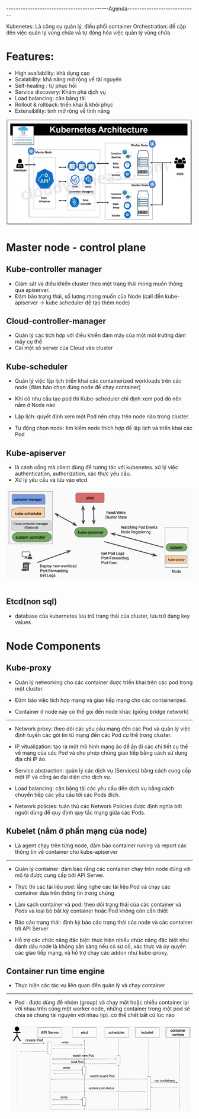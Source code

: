 -------------------------------------------Agenda-----------------------------

Kubenetes: Là công cụ quản lý, điều phối container
Orchestration: đề cập đến việc quản lý vùng chứa và tự động hóa việc quản lý vùng chứa.

# Features:

- High availability: khả dụng cao
- Scalability: khả năng mở rộng về tài nguyên
- Self-healing : tự phục hồi
- Service discovery: Khám phá dịch vụ
- Load balancing: cân bằng tải
- Rollout & rollback: triển khai & khôi phục
- Extensibility: tính mở rộng về tính năng

![alt](what-is-kubernetes-dp.webp)

# Master node - control plane

## Kube-controller manager
+ Giám sát và điều khiển cluster theo một trạng thái mong muốn thông qua apiserver. 
+ Đảm bảo trạng thái, số lượng mong muốn của Node
(call đến kube-apiserver -> kube scheduler để tạo thêm node)

##  Cloud-controller-manager
- Quản lý các tích hợp với điều khiển đám mây của một môi trường đám mây cụ thể
- Cài một số server của Cloud vào cluster

## Kube-scheduler
- Quản lý việc lập lịch triển khai các containerized workloads trên các node (đảm bảo chọn đúng node để chạy container)
- Khi có nhu cầu tạo pod thì Kube-scheduler chỉ định xem pod đó nên nằm ở Node nào

- Lập lịch: quyết định xem một Pod nên chạy trên node nào trong cluster.
- Tự động chọn node: tìm kiếm node thích hợp để lập lịch và triển khai các Pod

## Kube-apiserver
- là cánh cổng mà client dùng để tương tác với kubenetes. xử lý việc authentication, authorization, xác thực yêu cầu.
- Xử lý yêu cầu và lưu vào etcd

![alt](kube_apiserver.png)

## Etcd(non sql)
- database của kubernetes lưu trữ trạng thái của cluster, lưu trữ dạng key values


# Node Components

## Kube-proxy
- Quản lý networking cho các container được triển khai trên các pod trong một cluster. 
- Đảm bảo việc tích hợp mạng và giao tiếp mạng cho các containerized.

- Container ở node này có thể gọi đến node khác (giống bridge network)


---
+ Network proxy: theo dõi các yêu cầu mạng đến các Pod và quản lý việc định tuyến các gói tin từ mạng đến các Pod cụ thể trong cluster.

+ IP vitualization: tạo ra một mô hình mạng ảo để ẩn đi các chi tiết cụ thể về mạng của các Pod và cho phép chúng giao tiếp bằng cách sử dụng địa chỉ IP ảo.

+ Service abstraction: quản lý các dịch vụ (Services) bằng cách cung cấp một IP và cổng ảo đại diện cho dịch vụ.

+ Load balancing: cân bằng tải các yêu cầu đến dịch vụ bằng cách chuyển tiếp các yêu cầu tới các Pods đích.

+ Network policies: tuân thủ các Network Policies được định nghĩa bởi người dùng để quy định quy tắc mạng giữa các Pods.

## Kubelet (nằm ở phần mạng của node)
- Là agent chạy trên từng node, đảm bảo container runing và report các thông tin về container cho kube-apiserver

---
+ Quản lý container: đảm bảo rằng các container chạy trên node đúng với mô tả được cung cấp bởi API Server.

+ Thực thi các tài liệu pod: lắng nghe các tài liệu Pod và chạy các container dựa trên thông tin trong chúng

+ Làm sạch container và pod: theo dõi trạng thái của các container và Pods và loại bỏ bất kỳ container hoặc Pod không còn cần thiết

+ Báo cáo trạng thái: định kỳ báo cáo trạng thái của node và các container tới API Server

+ Hỗ trợ các chức năng đặc biệt: thực hiện nhiều chức năng đặc biệt như đánh dấu node là không sẵn sàng nếu có sự cố, xác thực và ủy quyền các giao tiếp mạng, và hỗ trợ chạy các addon như kube-proxy.

## Container run time engine
- Thực hiện các tác vụ liên quan đến quản lý và chạy container

---
- Pod : được dùng để nhóm (group) và chạy một hoặc nhiều container lại với nhau trên cùng một worker node, những container trong một pod sẽ chia sẻ chung tài nguyên với nhau (ip). có thể chết bất cứ lúc nào

![alt](request_flow.png)
